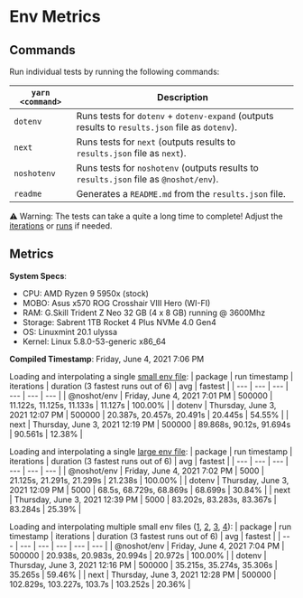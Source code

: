 # Env Metrics

## Commands

Run individual tests by running the following commands:

| `yarn <command>` | Description                                                                                     |
| ---------------- | ----------------------------------------------------------------------------------------------- |
| `dotenv`         | Runs tests for `dotenv` + `dotenv-expand` (outputs results to `results.json` file as `dotenv`). |
| `next`           | Runs tests for `next` (outputs results to `results.json` file as `next`).                       |
| `noshotenv`      | Runs tests for `noshotenv` (outputs results to `results.json` file as `@noshot/env`).           |
| `readme`         | Generates a `README.md` from the `results.json` file.                                           |

⚠️ Warning: The tests can take a quite a long time to complete! Adjust the [iterations](https://github.com/no-shot/env-metrics/blob/main/config/iterationsConfig.js) or [runs](https://github.com/no-shot/env-metrics/blob/main/config/runsConfig.js) if needed.


## Metrics

**System Specs**:

- CPU: AMD Ryzen 9 5950x (stock)
- MOBO: Asus x570 ROG Crosshair VIII Hero (WI-FI)
- RAM: G.Skill Trident Z Neo 32 GB (4 x 8 GB) running @ 3600Mhz
- Storage: Sabrent 1TB Rocket 4 Plus NVMe 4.0 Gen4
- OS: Linuxmint 20.1 ulyssa
- Kernel: Linux 5.8.0-53-generic x86_64

**Compiled Timestamp**: Friday, June 4, 2021 7:06 PM

Loading and interpolating a single [small env file](https://github.com/no-shot/env-metrics/blob/main/.env):
| package | run timestamp | iterations | duration (3 fastest runs out of 6) | avg | fastest |
| --- | --- | --- | --- | --- | --- |
| @noshot/env | Friday, June 4, 2021 7:01 PM | 500000 | 11.122s, 11.125s, 11.133s | 11.127s | 100.00% |
| dotenv | Thursday, June 3, 2021 12:07 PM | 500000 | 20.387s, 20.457s, 20.491s | 20.445s | 54.55% |
| next | Thursday, June 3, 2021 12:19 PM | 500000 | 89.868s, 90.12s, 91.694s | 90.561s | 12.38% |

Loading and interpolating a single [large env file](https://github.com/no-shot/env-metrics/blob/main/.env.interp):
| package | run timestamp | iterations | duration (3 fastest runs out of 6) | avg | fastest |
| --- | --- | --- | --- | --- | --- |
| @noshot/env | Friday, June 4, 2021 7:02 PM | 5000 | 21.125s, 21.291s, 21.299s | 21.238s | 100.00% |
| dotenv | Thursday, June 3, 2021 12:09 PM | 5000 | 68.5s, 68.729s, 68.869s | 68.699s | 30.84% |
| next | Thursday, June 3, 2021 12:39 PM | 5000 | 83.202s, 83.283s, 83.367s | 83.284s | 25.39% |

Loading and interpolating multiple small env files ([1](https://github.com/no-shot/env-metrics/blob/main/.env), [2](https://github.com/no-shot/env-metrics/blob/main/.env.development), [3](https://github.com/no-shot/env-metrics/blob/main/.env.local), [4](https://github.com/no-shot/env-metrics/blob/main/.env.development.local)):
| package | run timestamp | iterations | duration (3 fastest runs out of 6) | avg | fastest |
| --- | --- | --- | --- | --- | --- |
| @noshot/env | Friday, June 4, 2021 7:04 PM | 500000 | 20.938s, 20.983s, 20.994s | 20.972s | 100.00% |
| dotenv | Thursday, June 3, 2021 12:16 PM | 500000 | 35.215s, 35.274s, 35.306s | 35.265s | 59.46% |
| next | Thursday, June 3, 2021 12:28 PM | 500000 | 102.829s, 103.227s, 103.7s | 103.252s | 20.36% |
